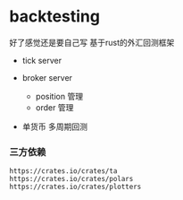 # backtesting

好了感觉还是要自己写 基于rust的外汇回测框架

- tick server
- broker server
  - position 管理
  - order 管理

- 单货币 多周期回测
### 三方依赖
``` 
https://crates.io/crates/ta
https://crates.io/crates/polars
https://crates.io/crates/plotters
```

